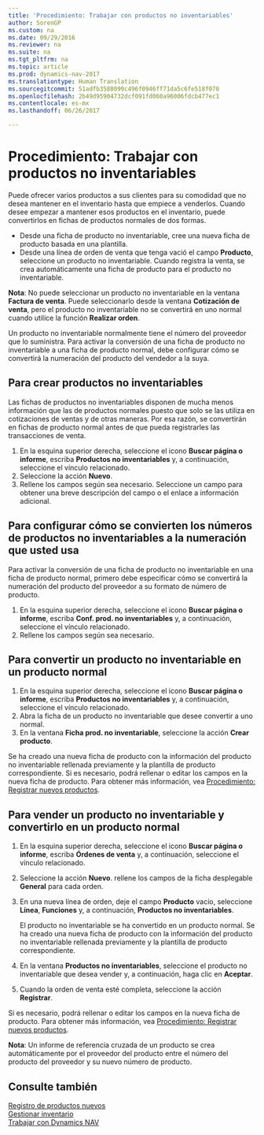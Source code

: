 ```yaml
---
title: 'Procedimiento: Trabajar con productos no inventariables'
author: SorenGP
ms.custom: na
ms.date: 09/29/2016
ms.reviewer: na
ms.suite: na
ms.tgt_pltfrm: na
ms.topic: article
ms.prod: dynamics-nav-2017
ms.translationtype: Human Translation
ms.sourcegitcommit: 51adfb3588099c496f0946ff71da5c6fe518f070
ms.openlocfilehash: 2b49d95904732dcf091fd060a96006fdcb477ec1
ms.contentlocale: es-mx
ms.lasthandoff: 06/26/2017

---
```


# <a name="how-to-work-with-nonstock-items"></a>Procedimiento: Trabajar con productos no inventariables
Puede ofrecer varios productos a sus clientes para su comodidad que no desea mantener en el inventario hasta que empiece a venderlos. Cuando desee empezar a mantener esos productos en el inventario, puede convertirlos en fichas de productos normales de dos formas.

- Desde una ficha de producto no inventariable, cree una nueva ficha de producto basada en una plantilla.
- Desde una línea de orden de venta que tenga vació el campo **Producto**, seleccione un producto no inventariable. Cuando registra la venta, se crea automáticamente una ficha de producto para el producto no inventariable.

**Nota**: No puede seleccionar un producto no inventariable en la ventana **Factura de venta**. Puede seleccionarlo desde la ventana **Cotización de venta**, pero el producto no inventariable no se convertirá en uno normal cuando utilice la función **Realizar orden**.

Un producto no inventariable normalmente tiene el número del proveedor que lo suministra. Para activar la conversión de una ficha de producto no inventariable a una ficha de producto normal, debe configurar cómo se convertirá la numeración del producto del vendedor a la suya.   

## <a name="to-create-a-nonstock-item"></a>Para crear productos no inventariables
Las fichas de productos no inventariables disponen de mucha menos información que las de productos normales puesto que solo se las utiliza en cotizaciones de ventas y de otras maneras. Por esa razón, se convertirán en fichas de producto normal antes de que pueda registrarles las transacciones de venta.

1. En la esquina superior derecha, seleccione el icono **Buscar página o informe**, escriba **Productos no inventariables** y, a continuación, seleccione el vínculo relacionado.
2. Seleccione la acción **Nuevo**.
2. Rellene los campos según sea necesario. Seleccione un campo para obtener una breve descripción del campo o el enlace a información adicional.

## <a name="to-set-up-how-nonstock-item-numbers-are-converted-to-your-own-numbering"></a>Para configurar cómo se convierten los números de productos no inventariables a la numeración que usted usa  
Para activar la conversión de una ficha de producto no inventariable en una ficha de producto normal, primero debe especificar cómo se convertirá la numeración del producto del proveedor a su formato de número de producto.

1. En la esquina superior derecha, seleccione el icono **Buscar página o informe**, escriba **Conf. prod. no inventariables** y, a continuación, seleccione el vínculo relacionado.
2. Rellene los campos según sea necesario.

## <a name="to-convert-a-nonstock-item-to-a-normal-item"></a>Para convertir un producto no inventariable en un producto normal
1. En la esquina superior derecha, seleccione el icono **Buscar página o informe**, escriba **Productos no inventariables** y, a continuación, seleccione el vínculo relacionado.
2. Abra la ficha de un producto no inventariable que desee convertir a uno normal.
3. En la ventana **Ficha prod. no inventariable**, seleccione la acción **Crear producto**.

Se ha creado una nueva ficha de producto con la información del producto no inventariable rellenada previamente y la plantilla de producto correspondiente. Si es necesario, podrá rellenar o editar los campos en la nueva ficha de producto. Para obtener más información, vea [Procedimiento: Registrar nuevos productos](inventory-how-register-new-products.md).

## <a name="to-sell-a-nonstock-item-and-convert-it-to-a-normal-item"></a>Para vender un producto no inventariable y convertirlo en un producto normal
1. En la esquina superior derecha, seleccione el icono **Buscar página o informe**, escriba **Órdenes de venta** y, a continuación, seleccione el vínculo relacionado.
2. Seleccione la acción **Nuevo**. rellene los campos de la ficha desplegable **General** para cada orden.
3. En una nueva línea de orden, deje el campo **Producto** vacío, seleccione **Línea**, **Funciones** y, a continuación, **Productos no inventariables**.

    El producto no inventariable se ha convertido en un producto normal. Se ha creado una nueva ficha de producto con la información del producto no inventariable rellenada previamente y la plantilla de producto correspondiente.
4. En la ventana **Productos no inventariables**, seleccione el producto no inventariable que desea vender y, a continuación, haga clic en **Aceptar**.
5. Cuando la orden de venta esté completa, seleccione la acción **Registrar**.

Si es necesario, podrá rellenar o editar los campos en la nueva ficha de producto. Para obtener más información, vea [Procedimiento: Registrar nuevos productos](inventory-how-register-new-products.md).

**Nota**: Un informe de referencia cruzada de un producto se crea automáticamente por el proveedor del producto entre el número del producto del proveedor y su nuevo número de producto.

## <a name="see-also"></a>Consulte también
[Registro de productos nuevos](inventory-how-register-new-products.md)  
[Gestionar inventario](inventory-manage-inventory.md)  
[Trabajar con Dynamics NAV](ui-work-product.md)

